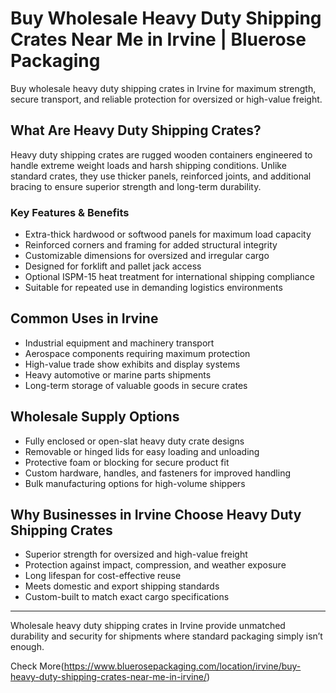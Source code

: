 # Buy Wholesale Heavy Duty Shipping Crates Near Me in Irvine | Bluerose Packaging

Buy wholesale heavy duty shipping crates in Irvine for maximum strength, secure transport, and reliable protection for oversized or high-value freight.

## What Are Heavy Duty Shipping Crates?

Heavy duty shipping crates are rugged wooden containers engineered to handle extreme weight loads and harsh shipping conditions. Unlike standard crates, they use thicker panels, reinforced joints, and additional bracing to ensure superior strength and long-term durability.

### Key Features & Benefits

- Extra-thick hardwood or softwood panels for maximum load capacity  
- Reinforced corners and framing for added structural integrity  
- Customizable dimensions for oversized and irregular cargo  
- Designed for forklift and pallet jack access  
- Optional ISPM-15 heat treatment for international shipping compliance  
- Suitable for repeated use in demanding logistics environments  

## Common Uses in Irvine

- Industrial equipment and machinery transport  
- Aerospace components requiring maximum protection  
- High-value trade show exhibits and display systems  
- Heavy automotive or marine parts shipments  
- Long-term storage of valuable goods in secure crates  

## Wholesale Supply Options

- Fully enclosed or open-slat heavy duty crate designs  
- Removable or hinged lids for easy loading and unloading  
- Protective foam or blocking for secure product fit  
- Custom hardware, handles, and fasteners for improved handling  
- Bulk manufacturing options for high-volume shippers  

## Why Businesses in Irvine Choose Heavy Duty Shipping Crates

- Superior strength for oversized and high-value freight  
- Protection against impact, compression, and weather exposure  
- Long lifespan for cost-effective reuse  
- Meets domestic and export shipping standards  
- Custom-built to match exact cargo specifications  

---

Wholesale heavy duty shipping crates in Irvine provide unmatched durability and security for shipments where standard packaging simply isn’t enough.

Check More(https://www.bluerosepackaging.com/location/irvine/buy-heavy-duty-shipping-crates-near-me-in-irvine/)
